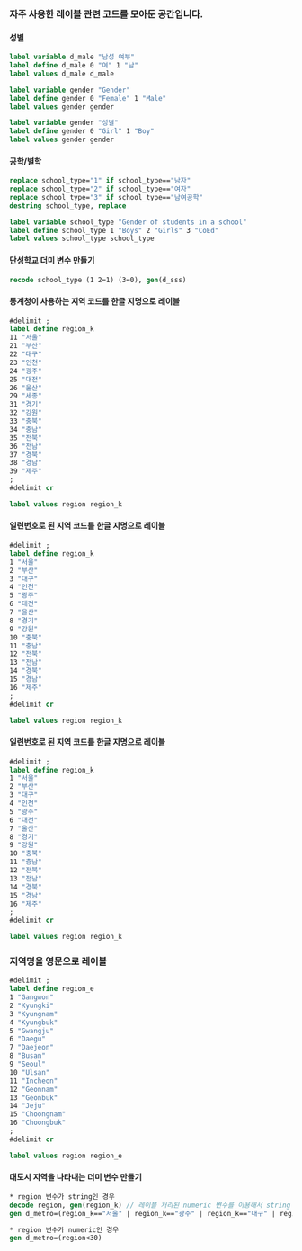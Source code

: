 ### 자주 사용한 레이블 관련 코드를 모아둔 공간입니다.

#### 성별
```stata
label variable d_male "남성 여부"
label define d_male 0 "여" 1 "남"
label values d_male d_male
```

```stata
label variable gender "Gender"
label define gender 0 "Female" 1 "Male"
label values gender gender
```

```stata
label variable gender "성별"
label define gender 0 "Girl" 1 "Boy"
label values gender gender
```



#### 공학/별학
```stata
replace school_type="1" if school_type=="남자"
replace school_type="2" if school_type=="여자"
replace school_type="3" if school_type=="남여공학"
destring school_type, replace

label variable school_type "Gender of students in a school"
label define school_type 1 "Boys" 2 "Girls" 3 "CoEd"
label values school_type school_type
```

#### 단성학교 더미 변수 만들기
```stata
recode school_type (1 2=1) (3=0), gen(d_sss)
```

#### 통계청이 사용하는 지역 코드를 한글 지명으로 레이블
```stata
#delimit ;
label define region_k
11 "서울" 
21 "부산" 
22 "대구" 
23 "인천" 
24 "광주" 
25 "대전" 
26 "울산"
29 "세종"
31 "경기"
32 "강원" 
33 "충북" 
34 "충남" 
35 "전북" 
36 "전남" 
37 "경북" 
38 "경남" 
39 "제주"
;
#delimit cr

label values region region_k
```

#### 일련번호로 된 지역 코드를 한글 지명으로 레이블
```stata
#delimit ;
label define region_k
1 "서울" 
2 "부산" 
3 "대구" 
4 "인천" 
5 "광주" 
6 "대전" 
7 "울산" 
8 "경기"
9 "강원" 
10 "충북" 
11 "충남" 
12 "전북" 
13 "전남" 
14 "경북" 
15 "경남" 
16 "제주"
;
#delimit cr

label values region region_k
```

#### 일련번호로 된 지역 코드를 한글 지명으로 레이블
```stata
#delimit ;
label define region_k
1 "서울" 
2 "부산" 
3 "대구" 
4 "인천" 
5 "광주" 
6 "대전" 
7 "울산" 
8 "경기"
9 "강원" 
10 "충북" 
11 "충남" 
12 "전북" 
13 "전남" 
14 "경북" 
15 "경남" 
16 "제주"
;
#delimit cr

label values region region_k
```

### 지역명을 영문으로 레이블
```stata
#delimit ;
label define region_e
1 "Gangwon"
2 "Kyungki"
3 "Kyungnam"
4 "Kyungbuk"
5 "Gwangju"
6 "Daegu"
7 "Daejeon"
8 "Busan"
9 "Seoul"
10 "Ulsan"
11 "Incheon"
12 "Geonnam"
13 "Geonbuk"
14 "Jeju"
15 "Choongnam"
16 "Choongbuk"
;
#delimit cr

label values region region_e
```

#### 대도시 지역을 나타내는 더미 변수 만들기
```stata
* region 변수가 string인 경우
decode region, gen(region_k) // 레이블 처리된 numeric 변수를 이용해서 string 변수 생성하기
gen d_metro=(region_k=="서울" | region_k=="광주" | region_k=="대구" | region_k=="대전" | region_k=="울산" | region_k=="인천" | region_k=="부산")

* region 변수가 numeric인 경우
gen d_metro=(region<30)
```


